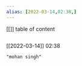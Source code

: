 ```yaml
---
alias: [2022-03-14,02:38,]
---
```

[[]]
table of content
```toc
```

[[2022-03-14]] 02:38

```query
"mohan singh"
```